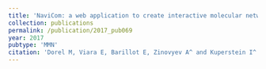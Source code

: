 ```yaml
---
title: 'NaviCom: a web application to create interactive molecular network portraits using multi-level omics data'
collection: publications
permalink: /publication/2017_pub069
year: 2017
pubtype: 'MMN'
citation: 'Dorel M, Viara E, Barillot E, Zinovyev A^ and Kuperstein I^. NaviCom: a web application to create interactive molecular network portraits using multi-level omics data. <i>Database (Oxford)</i> 1-11. 2017. '
---
```

